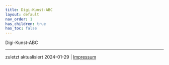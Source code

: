 ```yaml
---
title: Digi-Kunst-ABC
layout: default
nav_order: 1
has_children: true
has_toc: false
---
```


Digi-Kunst-ABC


---
zuletzt aktualisiert 2024-01-29 | [Impressum](https://www.rsh-duesseldorf.de/service/datenschutz-impressum) 